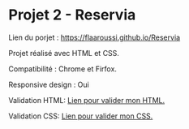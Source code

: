 # Projet 2 - Reservia

Lien du porjet : https://flaaroussi.github.io/Reservia

Projet réalisé avec HTML et CSS.

Compatibilité : Chrome et Firfox.

Responsive design : Oui

Validation HTML: 
<a href="https://validator.w3.org/nu/?doc=https%3A%2F%2Fflaaroussi.github.io%2FFaizaLaaroussi_2_25032021%2F">
Lien pour valider mon HTML.</a>

Validation CSS:
<a href="http://jigsaw.w3.org/css-validator/validator?uri=https%3A%2F%2Fflaaroussi.github.io%2FFaizaLaaroussi_2_25032021%2F&profile=css3svg&usermedium=all&warning=1&vextwarning=&lang=fr">Lien pour valider mon CSS.</a>

